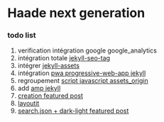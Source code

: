 # Haade next generation

### todo list

1. verification intégration google google_analytics
2. intégration totale [jekyll-seo-tag](https://github.com/jekyll/jekyll-seo-tag)
3. intégrer [jekyll-assets](https://github.com/envygeeks/jekyll-assets)
4. intégration [pwa progressive-web-app jekyll](https://github.com/lavas-project/jekyll-pwa)
5. regroupement [script javascript assets_origin](https://github.com/cotes2020/jekyll-theme-chirpy/tree/master/_includes)
6. add [amp jekyll](https://github.com/juusaw/amp-jekyll)
7. [creation featured post](https://talk.jekyllrb.com/t/featured-post-or-popular-post/5157)
8. [layoutit](https://www.layoutit.com/)
9. [ search.json + dark-light ](https://jamstackthemes.dev/theme/jekyll-klise/)
[featured post](https://talk.jekyllrb.com/t/featured-post-or-popular-post/5157/2)
